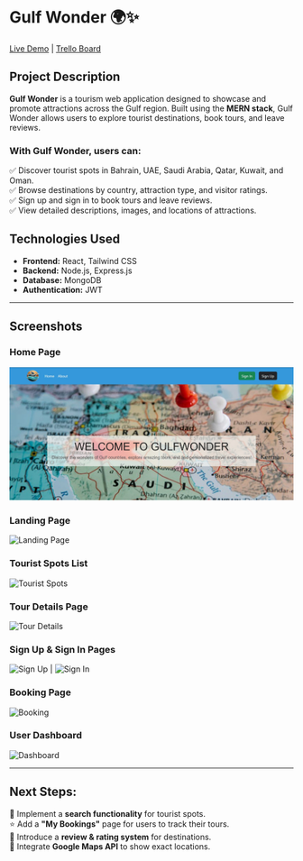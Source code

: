 # Gulf Wonder 🌍✨  

[Live Demo](https://gulf-wonder-frontend-dgz5.vercel.app/) | [Trello Board](#)  

## Project Description  

**Gulf Wonder** is a tourism web application designed to showcase and promote attractions across the Gulf region. Built using the **MERN stack**, Gulf Wonder allows users to explore tourist destinations, book tours, and leave reviews.  

### With Gulf Wonder, users can:  
✅ Discover tourist spots in Bahrain, UAE, Saudi Arabia, Qatar, Kuwait, and Oman.  
✅ Browse destinations by country, attraction type, and visitor ratings.  
✅ Sign up and sign in to book tours and leave reviews.  
✅ View detailed descriptions, images, and locations of attractions.  

## Technologies Used  

- **Frontend:** React, Tailwind CSS  
- **Backend:** Node.js, Express.js  
- **Database:** MongoDB  
- **Authentication:** JWT  

---

## Screenshots  
### **Home Page**  
![alt text](<Home 1.jpg>)

### **Landing Page**  
![Landing Page](#)  

### **Tourist Spots List**  
![Tourist Spots](#)  

### **Tour Details Page**  
![Tour Details](#)  

### **Sign Up & Sign In Pages**  
![Sign Up](#) | ![Sign In](#)  

### **Booking Page**  
![Booking](#)  

### **User Dashboard**  
![Dashboard](#)  

---

## Next Steps:  
🚀 Implement a **search functionality** for tourist spots.  
⭐ Add a **"My Bookings"** page for users to track their tours.  
💬 Introduce a **review & rating system** for destinations.  
📍 Integrate **Google Maps API** to show exact locations. 